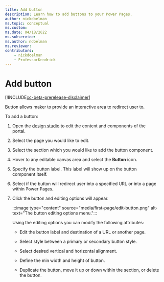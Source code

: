 ```yaml
---
title: Add button
description: Learn how to add buttons to your Power Pages.
author: nickdoelman
ms.topic: conceptual
ms.custom: 
ms.date: 04/18/2022
ms.subservice:
ms.author: ndoelman 
ms.reviewer: 
contributors:
    - nickdoelman
    - ProfessorKendrick
---
```


# Add button

[!INCLUDE[cc-beta-prerelease-disclaimer](../includes/cc-beta-prerelease-disclaimer.md)] 

Button allows maker to provide an interactive area to redirect user to.

To add a button:

1. Open the [design studio](/powerapps/maker/portals/portal-designer-anatomy) to edit the content and components of the portal.

1. Select the page you would like to edit.

1. Select the section which you would like to add the button component.

1. Hover to any editable canvas area and select the **Button** icon.

1. Specify the button label. This label will show up on the button component itself.

1. Select if the button will redirect user into a specified URL or into a page within Power Pages.

1. Click the button and editing options will appear.

    :::image type="content" source="media/first-page/edit-button.png" alt-text="The button editing options menu."::: 

    Using the editing options you can modify the following attributes:

    - Edit the button label and destination of a URL or another page.

    - Select style between a primary or secondary button style.

    - Select desired vertical and horizontal alignment.

    - Define the min width and height of button.

    - Duplicate the button, move it up or down within the section, or delete the button.